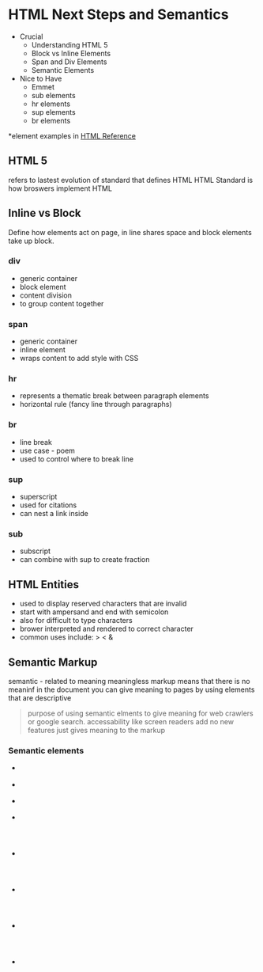 # HTML Next Steps and Semantics

- Crucial
  - Understanding HTML 5
  - Block vs Inline Elements
  - Span and Div Elements
  - Semantic Elements
- Nice to Have
  - Emmet
  - sub elements
  - hr elements
  - sup elements
  - br elements

\*element examples in [HTML Reference](https://github.com/Julie-Gibson/WebDevelopment/blob/main/Section3_HTML_Essentials/about.html)

## HTML 5

refers to lastest evolution of standard that defines HTML
HTML Standard is how broswers implement HTML

## Inline vs Block

Define how elements act on page, in line shares space and block elements take up block.

### div

- generic container
- block element
- content division
- to group content together

### span

- generic container
- inline element
- wraps content to add style with CSS

### hr

- represents a thematic break between paragraph elements
- horizontal rule (fancy line through paragraphs)

### br

- line break
- use case - poem
- used to control where to break line

### sup

- superscript
- used for citations
- can nest a link inside

### sub

- subscript
- can combine with sup to create fraction

## HTML Entities

- used to display reserved characters that are invalid
- start with ampersand and end with semicolon
- also for difficult to type characters
- brower interpreted and rendered to correct character
- common uses include: > < &

## Semantic Markup

semantic - related to meaning
meaningless markup means that there is no meaninf in the document
you can give meaning to pages by using elements that are descriptive

> purpose of using semantic elments to give meaning for web crawlers or google search. 
> accessability like screen readers 
> add no new features just gives meaning to the markup

### Semantic elements
- <section>
- <article>
- <nav>
- <main>
- <header>
- <footer>
- <aside>
- <summary>